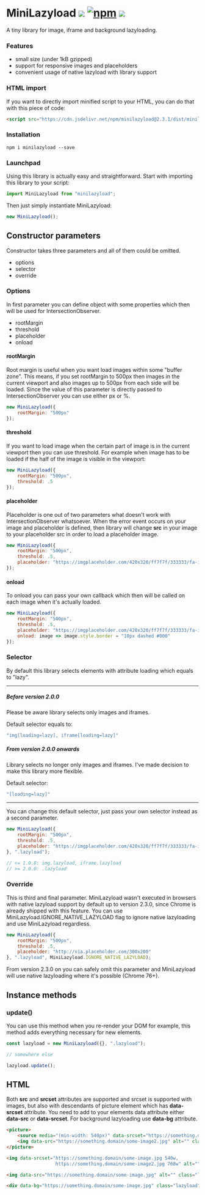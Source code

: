 # MiniLazyload [![](https://data.jsdelivr.com/v1/package/npm/minilazyload/badge?style=rounded)](https://www.jsdelivr.com/package/npm/minilazyload) <a href="https://www.npmjs.com/package/minilazyload">![npm](https://img.shields.io/npm/dm/minilazyload)</a> <a href="https://cdn.jsdelivr.net/npm/minilazyload@2.3.0/dist/minilazyload.min.js">![](https://img.badgesize.io/velociraptorcze/minilazyload/master/dist/minilazyload.min.js.svg?compression=gzip)</a>

A tiny library for image, iframe and background lazyloading.

### Features

- small size (under 1kB gzipped)
- support for responsive images and placeholders
- convenient usage of native lazyload with library support

### HTML import

If you want to directly import minified script to your HTML, you can do that with this piece of code:

```html
<script src="https://cdn.jsdelivr.net/npm/minilazyload@2.3.1/dist/minilazyload.min.js"></script>
```

### Installation

```
npm i minilazyload --save
```

### Launchpad

Using this library is actually easy and straightforward. Start with importing this library to your script:

```js
import MiniLazyload from "minilazyload";
```

Then just simply instantiate MiniLazyload:

```js
new MiniLazyload();
```

## Constructor parameters

Constructor takes three parameters and all of them could be omitted.

- options
- selector
- override

### Options

In first parameter you can define object with some properties which then will be used for IntersectionObserver.

- rootMargin
- threshold
- placeholder
- onload

#### rootMargin

Root margin is useful when you want load images within some "buffer zone". This means, if you set rootMargin to 500px
then images in the current viewport and also images up to 500px from each side will be loaded. 
Since the value of this parameter is directly passed to IntersectionObserver you can use either px or %.

```js
new MiniLazyload({
    rootMargin: "500px"
});
```

#### threshold

If you want to load image when the certain part of image is in the current viewport then you can use threshold.
For example when image has to be loaded if the half of the image is visible in the viewport:

```js
new MiniLazyload({
    rootMargin: "500px",
    threshold: .5
});
```

#### placeholder

Placeholder is one out of two parameters what doesn't work with IntersectionObserver whatsoever. When the error event occurs
on your image and placeholder is defined, then library will change **src** in your image to your placeholder src
in order to load a placeholder image.

```js
new MiniLazyload({
    rootMargin: "500px",
    threshold: .5,
    placeholder: "https://imgplaceholder.com/420x320/ff7f7f/333333/fa-image"
});
```

#### onload

To onload you can pass your own callback which then will be called 
on each image when it's actually loaded.

```js
new MiniLazyload({
    rootMargin: "500px",
    threshold: .5,
    placeholder: "https://imgplaceholder.com/420x320/ff7f7f/333333/fa-image"
    onload: image => image.style.border = "10px dashed #000"
});
```

### Selector

By default this library selects elements with attribute loading which equals to "lazy". 
___
##### Before version 2.0.0
Please be aware library selects only images and iframes.

Default selector equals to:

```js
"img[loading=lazy], iframe[loading=lazy]"
```

##### From version 2.0.0 onwards

Library selects no longer only images and iframes.
I've made decision to make this library more flexible.

Default selector:

```js
"[loading=lazy]"
```
___

You can change this default selector, just pass your own selector instead as a second parameter.

```js
new MiniLazyload({
    rootMargin: "500px",
    threshold: .5,
    placeholder: "https://imgplaceholder.com/420x320/ff7f7f/333333/fa-image"
}, ".lazyload"); 

// <= 1.0.8: img.lazyload, iframe.lazyload
// >= 2.0.0: .lazyload
```

### Override

This is third and final parameter. MiniLazyload wasn't executed in browsers with native lazyload support by default up to version 2.3.0,
since Chrome is already shipped with this feature. You can use MiniLazyload.IGNORE_NATIVE_LAZYLOAD flag to ignore native lazyloading and use MiniLazyload regardless.

```js
new MiniLazyload({
    rootMargin: "500px",
    threshold: .5,
    placeholder: "http://via.placeholder.com/300x200"
}, ".lazyload", MiniLazyload.IGNORE_NATIVE_LAZYLOAD);
```

From version 2.3.0 on you can safely omit this parameter and MiniLazyload will use native lazyloading where it's possible (Chrome 76+).

## Instance methods

### update()

You can use this method when you re-render your DOM for example, this method adds everything necessary for new elements.

```js
const lazyload = new MiniLazyload({}, ".lazyload");

// somewhere else

lazyload.update();
```

## HTML
Both **src** and **srcset** attributes are supported and srcset is supported with images,
but also with descendants of picture element which has **data-srcset** attribute.
You need to add to your elements data attribute either **data-src** or **data-srcset**.
For background lazyloading use **data-bg** attribute.

```html
<picture>
    <source media="(min-width: 540px)" data-srcset="https://something.domain/some-image.jpg">
    <img data-src="https://something.domain/some-image2.jpg" alt="" class="lazyload">
</picture>
```

```html
<img data-srcset="https://something.domain/some-image.jpg 540w,
                  https://something.domain/some-image2.jpg 768w" alt="" class="lazyload"
```

```html
<img data-src="https://something.domain/some-image.jpg" alt="" class="lazyload">
```

```html
<div data-bg="https://something.domain/some-image.jpg" class="lazyload"></div>
```
